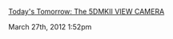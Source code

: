 [ Today's Tomorrow: The 5DMKII VIEW CAMERA ](
http://todaystomorrow.tumblr.com/post/19109939479/the-5dmkii-view-camera)

March 27th, 2012 1:52pm

